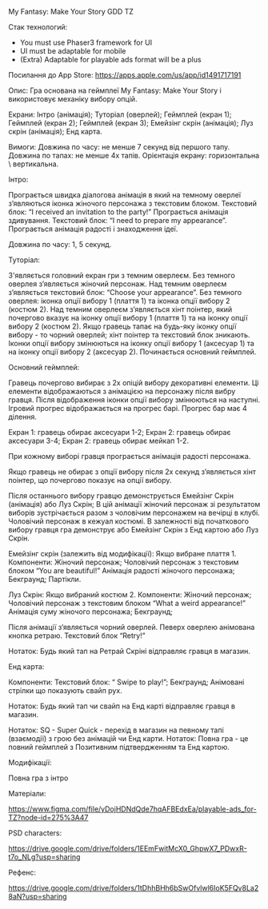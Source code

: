 My Fantasy: Make Your Story
GDD TZ

Стак технологий:
-  You must use ​Phaser3 framework​ for UI
-  UI must be adaptable for mobile	
-  (Extra) Adaptable for playable ads format will be a plus 	 		

Посилання до App Store:
https://apps.apple.com/us/app/id1491717191

Опис:
Гра основана на геймплеї My Fantasy: Make Your Story і використовує механіку вибору опцій.

Екрани:
Інтро (анімація);
Туторіал (оверлей);
Геймплей (екран 1);
Геймплей (екран 2);
Геймплей (екран 3);
Емейзінг скрін (анімація);
Луз скрін (анімація);
Енд карта.

Вимоги:
Довжина по часу: не менше 7 секунд від першого тапу.
Довжина по тапах: не менше 4х тапів.
Орієнтація екрану: горизонтальна \ вертикальна.

Інтро:

Програється швидка діалогова анімація в який на темному оверлеї з’являються іконка жіночого персонажа з текстовим блоком. 
Текстовий блок: “I received an invitation to the party!”
Програється анімація здивування.
Текстовий блок: “I need to prepare my appearance”.
Програється анімація радості і знаходження ідеї.

Довжина по часу: 1, 5 секунд.

Туторіал:

З'являється головний екран гри з темним оверлеєм.
Без темного оверлея з’являється жіночий персонаж.
Над темним оверлеєм з’являється текстовий блок: “Choose your appearance”.
Без темного оверлея: іконка опції вибору 1 (плаття 1) та іконка опції вибору 2 (костюм 2).
Над темним оверлеєм з’являється хінт поінтер, який почергово вказує на іконку опції вибору 1 (плаття 1) та на іконку опції вибору 2 (костюм 2).
Якщо гравець тапає на будь-яку іконку опції вибору - то чорний оверлей; хінт поінтер та текстовий блок зникають. Іконки опції вибору змінюються на іконку опції вибору 1 (аксесуар 1) та на іконку опції вибору 2 (аксесуар 2). 
Починається основний геймплей.

Основний геймплей:

Гравець почергово вибирає з 2х опіцій вибору декоративні елементи. Ці елементи відображаються з анімацією на персонажу після вибру гравця. Після відображення іконки опції вибору змінюються на наступні.
Ігровий прогрес відображається на прогрес барі. Прогрес бар має 4 ділення.

Екран 1: гравець обирає аксесуари 1-2;
Екран 2: гравець обирає аксесуари 3-4;
Екран 2: гравець обирає мейкап 1-2.

При кожному виборі гравця програється анімація радості персонажа.

Якщо гравець не обирає з опції вибору після 2х секунд з’являється хінт поінтер, що почергово показує на опції вибору.

Після останнього вибору гравцю демонструється Емейзінг Скрін (анімація) або Луз Скрін;
В цій анімації жіночий персонаж зі результатом виборів зустрічається разом з чоловічим персонажем на вечірці в клубі. 
Чоловічий персонаж в кежуал костюмі.
В залежності від початкового вибору гравця гра демонструє або Емейзінг Скрін з Енд картою або Луз Скрін.

Емейзінг скрін (залежить від модифікації):
Якщо вибране плаття 1.
Компоненти:
Жіночий персонаж;
Чоловічий персонаж з текстовим блоком “You are beautiful!”
Анімація радості жіночого персонажа;
Бекграунд;
Партікли.

Луз Скрін:
Якщо вибраний костюм 2.
Компоненти:
Жіночий персонаж;
Чоловічий персонаж з текстовим блоком “What a weird appearance!”
Анімація суму жіночого персонажа;
Бекграунд;

Після анімації з’являється чорний оверлей.
Певерх оверлею анімована кнопка ретраю.
Текстовий блок “Retry!”

Нотаток: Будь який тап на Ретрай Скріні відправляє гравця в магазин.

Енд карта:

Компоненти:
Текстовий блок: “ Swipe to play!”;
Бекграунд;
Анімовані стрілки що показують свайп рух.

Нотаток: Будь який тап чи свайп на Енд карті відправляє гравця в магазин.

Нотаток: SQ - Super Quick - перехід в магазин на певному тапі (взаємодії) з грою без анімацій чи Енд карти.
Нотаток: Повна гра - це повний геймплей з Позитивним підтвердженням та Енд картою.

Модифікації:

Повна гра з інтро

Матеріали:

https://www.figma.com/file/yDojHDNdQde7hqAFBEdxEa/playable-ads_for-TZ?node-id=275%3A47 


PSD characters:

https://drive.google.com/drive/folders/1EEmFwitMcX0_GhpwX7_PDwxR-t7o_NLg?usp=sharing 

Рефенс:

https://drive.google.com/drive/folders/1tDhhBHh6bSwOfvlwl6IoK5FQv8La28aN?usp=sharing 
